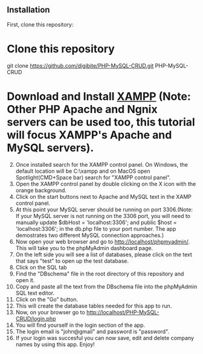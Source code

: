 ## Installation

First, clone this repository:

# Clone this repository

git clone https://github.com/digibite/PHP-MySQL-CRUD.git
PHP-MySQL-CRUD

# Download and Install [XAMPP](https://www.apachefriends.org/download.html) (Note: Other PHP Apache and Ngnix servers can be used too, this tutorial will focus XAMPP's Apache and MySQL servers).

2. Once installed search for the XAMPP control panel. On Windows, the default location will be C:\xampp and on MacOS open Spotlight(CMD+Space bar) search for "XAMPP control panel".
3. Open the XAMPP control panel by double clicking on the X icon with the orange background.
4. Click on the start buttons next to Apache and MySQL text in the XAMP control panel.
5. At this point your MySQL server should be running on port 3306.(Note: If your MySQL server is not running on the 3306 port, you will need to manually update $dbHost = 'localhost:3306'; and public $host = 'localhost:3306'; in the db.php file to your port number. The app demostrates two different MySQL connection approaches.)
6. Now open your web browser and go to [http://localhost/phpmyadmin/](http://localhost/phpmyadmin/). This will take you to the phpMyAdmin dashboard page.
7. On the left side you will see a list of databases, please click on the text that says "test" to open up the test database.
8. Click on the SQL tab
9. Find the "DBschema" file in the root directory of this repository and open it.
10. Copy and paste all the text from the DBschema file into the phpMyAdmin SQL text editor.
11. Click on the "Go" button.
12. This will create the database tables needed for this app to run.
13. Now, on your browser go to [http://localhost/PHP-MySQL-CRUD/login.php](http://localhost/PHP-MySQL-CRUD/login.php)
14. You will find yourself in the login section of the app.
15. The login email is "john@gmail" and password is "password".
16. If your login was succesful you can now save, edit and delete company names by using this app. Enjoy!
